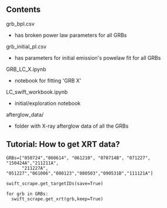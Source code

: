 ## Contents
grb_bpl.csv
- has broken power law parameters for all GRBs

grb_initial_pl.csv
- has parameters for initial emission's powelaw fit for all GRBs

GRB_LC_X.ipynb
- notebook for fitting 'GRB X'

LC_swift_workbook.ipynb
- initial/exploration notebook

afterglow_data/
- folder with X-ray afterglow data of all the GRBs

## Tutorial: How to get XRT data?

    GRBs=["050724","060614", "061210", "070714B", "071227", "150424A","211211A",
          "211227A", "051227","061006","080123","080503","090531B","111121A"]
          
    swift_scrape.get_targetIDs(save=True)
    
    for grb in GRBs:
      swift_scrape.get_xrt(grb,keep=True)
